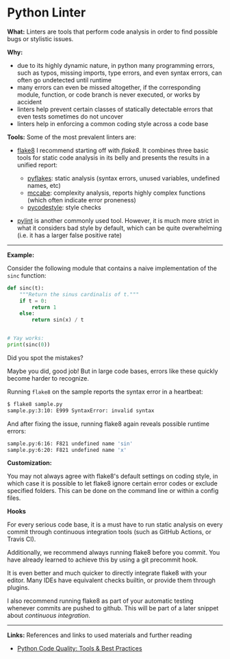 # Python Linter

**What:** Linters are tools that perform code analysis in order to find
possible bugs or stylistic issues.

**Why:**

- due to its highly dynamic nature, in python many programming errors, such as
  typos, missing imports, type errors, and even syntax errors, can often go
  undetected until runtime
- many errors can even be missed altogether, if the corresponding module,
  function, or code branch is never executed, or works by accident
- linters help prevent certain classes of statically detectable errors that even
  tests sometimes do not uncover
- linters help in enforcing a common coding style across a code base


**Tools:** Some of the most prevalent linters are:


- [flake8](https://github.com/PyCQA/flake8) I recommend starting off with
  *flake8*. It combines three basic tools for static code analysis in its belly
  and presents the results in a unified report:

  - [pyflakes](https://pypi.org/project/pyflakes/): static analysis (syntax
    errors, unused variables, undefined names, etc)
  - [mccabe](https://pypi.org/project/mccabe/): complexity analysis, reports
    highly complex functions (which often indicate error proneness)
  - [pycodestyle](https://pypi.org/project/pycodestyle/): style checks

- [pylint](https://www.pylint.org/) is another commonly used tool. However,
  it is much more strict in what it considers bad style by default, which can
  be quite overwhelming (i.e. it has a larger false positive rate)

---

**Example:**

Consider the following module that contains a naive implementation of the
``sinc`` function:

```python
def sinc(t):
    """Return the sinus cardinalis of t."""
    if t = 0:
        return 1
    else:
        return sin(x) / t


# Yay works:
print(sinc(0))
```

Did you spot the mistakes?

Maybe you did, good job! But in large code bases, errors like these quickly
become harder to recognize.

Running ``flake8`` on the sample reports the syntax error in a heartbeat:

```bash
$ flake8 sample.py
sample.py:3:10: E999 SyntaxError: invalid syntax
```

And after fixing the issue, running flake8 again reveals possible runtime errors:

```bash
sample.py:6:16: F821 undefined name 'sin'
sample.py:6:20: F821 undefined name 'x'
```

**Customization:**

You may not always agree with flake8's default settings on coding style, in which
case it is possible to let flake8 ignore certain error codes or exclude specified
folders. This can be done on the command line or within a config files.


**Hooks**

For every serious code base, it is a must have to run static analysis on every
commit through continuous integration tools (such as GitHub Actions, or Travis
CI).

Additionally, we recommend always running flake8 before you commit. You have
already learned to achieve this by using a git precommit hook.

It is even better and much quicker to directly integrate flake8 with your
editor. Many IDEs have equivalent checks builtin, or provide them through
plugins.

I also recommend running flake8 as part of your automatic testing whenever
commits are pushed to github. This will be part of a later snippet about
*continuous integration*.


---

**Links:** References and links to used materials and further reading

- [Python Code Quality: Tools & Best Practices](https://realpython.com/python-code-quality/)
